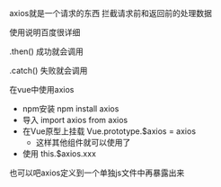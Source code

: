 axios就是一个请求的东西   拦截请求前和返回前的处理数据

使用说明百度很详细

.then()  成功就会调用

.catch()  失败就会调用



在vue中使用axios  

- npm安装  npm install axios
- 导入  import axios from axios
- 在Vue原型上挂载  Vue.prototype.$axios = axios
  - 这样其他组件就可以使用了
- 使用  this.$axios.xxx

也可以吧axios定义到一个单独js文件中再暴露出来